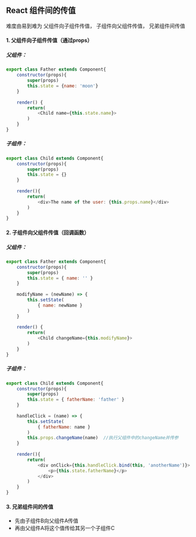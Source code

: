 ## React 组件间的传值

难度由易到难为 父组件向子组件传值， 子组件向父组件传值， 兄弟组件间传值

#### 1. 父组件向子组件传值（通过props）

##### 父组件：

```javascript
export class Father extends Component{
    constructor(props){
        super(props)
        this.state = {name: 'moon'}
    }
    
    render() {
        return(
        	<Child name={this.state.name}>
        )
    }
}
```

##### 子组件：

```javascript
export class Child extends Component{
    constructor(props){
        super(props)
        this.state = {}
    }
    
    render(){
        return(
        	<div>The name of the user: {this.props.name}</div>
        )
    }
}
```



#### 2. 子组件向父组件传值（回调函数）

##### 父组件：

```javascript
export class Father extends Component{
    constructor(props){
        super(props)
        this.state = { name: '' }
    }
    
    modifyName = (newName) => {
        this.setState(
        	{ name: newName }
        )
    }
    
    render() {
        return(
        	<Child changeName={this.modifyName}>
        )
    }
}
```

##### 子组件：

```javascript
export class Child extends Component{
    constructor(props){
        super(props)
        this.state = { fatherName: 'father' }
    }
    
    handleClick = (name) => {
        this.setState(
        	{ fatherName: name }
        )
        this.props.changeName(name)  //执行父组件中的changeName并传参
    }
    
    render(){
        return(
        	<div onClick={this.handleClick.bind(this, 'anotherName')}>
            	<p>{this.state.fatherName}</p>
            </div>
        )
    }
}
```



#### 3. 兄弟组件间的传值

* 先由子组件B向父组件A传值
* 再由父组件A将这个值传给其另一个子组件C
